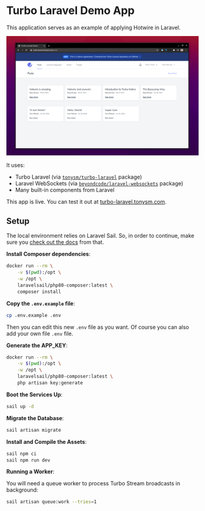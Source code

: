 # Turbo Laravel Demo App

This application serves as an example of applying Hotwire in Laravel.

![Demo App](./screenshot.png)

It uses:

- Turbo Laravel (via [`tonysm/turbo-laravel`](https://github.com/tonysm/turbo-laravel) package)
- Laravel WebSockets (via [`beyondcode/laravel-websockets`](https://github.com/beyondcode/laravel-websockets) package)
- Many built-in components from Laravel

This app is live. You can test it out at [turbo-laravel.tonysm.com](https://turbo-laravel.tonysm.com).

## Setup

The local environment relies on Laravel Sail. So, in order to continue, make sure you [check out the docs](https://laravel.com/docs/8.x/sail) from that.

**Install Composer dependencies**:

```bash
docker run --rm \
    -v $(pwd):/opt \
    -w /opt \
    laravelsail/php80-composer:latest \
    composer install
```

**Copy the `.env.example` file**:

```bash
cp .env.example .env
```
Then you can edit this new `.env` file as you want.
Of course you can also add your own file `.env` file.

**Generate the APP_KEY**:

```bash
docker run --rm \
    -v $(pwd):/opt \
    -w /opt \
    laravelsail/php80-composer:latest \
    php artisan key:generate
```

**Boot the Services Up**:

```bash
sail up -d
```

**Migrate the Database**:

```bash
sail artisan migrate
```

**Install and Compile the Assets**:

```bash
sail npm ci
sail npm run dev
```

**Running a Worker**:

You will need a queue worker to process Turbo Stream broadcasts in background:

```bash
sail artisan queue:work --tries=1
```
